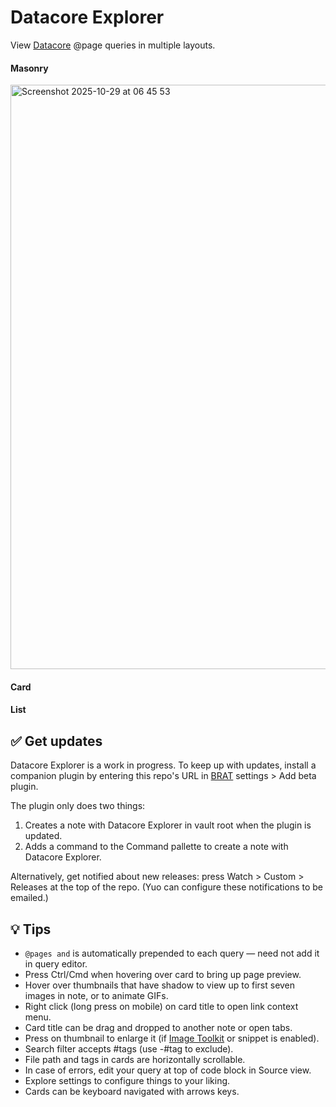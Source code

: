 # Datacore Explorer

View [Datacore](https://obsidian.md/plugins?id=datacore) @page queries in multiple layouts.

#### Masonry

<img width="1156" height="935" alt="Screenshot 2025-10-29 at 06 45 53" src="https://github.com/user-attachments/assets/74aa4f21-50da-4c43-8464-ca9e4fbecc3b" />

#### Card

#### List

## ✅ Get updates

Datacore Explorer is a work in progress. To keep up with updates, install a companion plugin by entering this repo's URL in [BRAT](https://obsidian.md/plugins?id=obsidian42-brat) settings > Add beta plugin.

The plugin only does two things:

1. Creates a note with Datacore Explorer in vault root when the plugin is updated.
2. Adds a command to the Command pallette to create a note with Datacore Explorer.

Alternatively, get notified about new releases: press Watch > Custom > Releases at the top of the repo. (Yuo can configure these notifications to be emailed.)

## 💡 Tips

- `@pages and` is automatically prepended to each query — need not add it in query editor.
- Press Ctrl/Cmd when hovering over card to bring up page preview.
- Hover over thumbnails that have shadow to view up to first seven images in note, or to animate GIFs.
- Right click (long press on mobile) on card title to open link context menu.
- Card title can be drag and dropped to another note or open tabs.
- Press on thumbnail to enlarge it (if [Image Toolkit](https://obsidian.md/plugins?id=obsidian-image-toolkit) or snippet is enabled).
- Search filter accepts #tags (use -#tag to exclude).
- File path and tags in cards are horizontally scrollable.
- In case of errors, edit your query at top of code block in Source view.
- Explore settings to configure things to your liking.
- Cards can be keyboard navigated with arrows keys.



